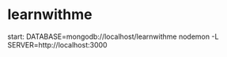# learnwithme

start:
DATABASE=mongodb://localhost/learnwithme nodemon -L
SERVER=http://localhost:3000
